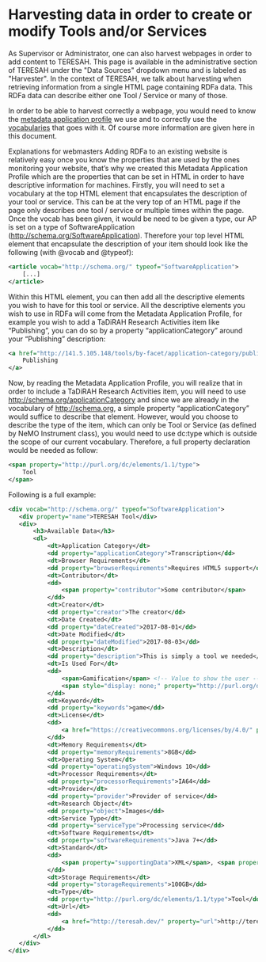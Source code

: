 Harvesting data in order to create or modify Tools and/or Services
==================================================================

As Supervisor or Administrator, one can also harvest webpages in order to add content to TERESAH.
This page is available in the administrative section of TERESAH under the "Data Sources" dropdown menu and is labeled as "Harvester".
In the context of TERESAH, we talk about harvesting when retrieving information from a single HTML page containing RDFa data. This RDFa data can describe either one Tool / Service or many of those.

In order to be able to harvest correctly a webpage, you would need to know the [metadata application profile](./../../app/assets/application_profile/empty.pdf.txt) we use and to correctly use the [vocabularies](./../../app/assets/application_profile/empty.pdf.txt) that goes with it. Of course more information are given here in this document.

Explanations for webmasters
Adding RDFa to an existing website is relatively easy once you know the properties that are used by the ones monitoring your website, that’s why we created this Metadata Application Profile which are the properties that can be set in HTML in order to have descriptive information for machines. Firstly, you will need to set a vocabulary at the top HTML element that encapsulates the description of your tool or service. This can be at the very top of an HTML page if the page only describes one tool / service or multiple times within the page. Once the vocab has been given, it would be need to be given a type, our AP is set on a type of SoftwareApplication (http://schema.org/SoftwareApplication). Therefore your top level HTML element that encapsulate the description of your item should look like the following (with @vocab and @typeof):
```xml
<article vocab="http://schema.org/" typeof="SoftwareApplication">
    [...]
</article>
```
Within this HTML element, you can then add all the descriptive elements you wish to have for this tool or service. All the descriptive elements you wish to use in RDFa will come from the Metadata Application Profile, for example you wish to add a TaDiRAH Research Activities item like “Publishing”, you can do so by a property “applicationCategory” around your “Publishing” description:
```xml
<a href="http://141.5.105.148/tools/by-facet/application-category/publishing" property="applicationCategory">
    Publishing
</a>
```
 Now, by reading the Metadata Application Profile, you will realize that in order to include a TaDiRAH Research Activities item, you will need to use http://schema.org/applicationCategory and since we are already in the vocabulary of http://schema.org, a simple property “applicationCategory” would suffice to describe that element. However, would you choose to describe the type of the item, which can only be Tool or Service (as defined by NeMO Instrument class), you would need to use dc:type which is outside the scope of our current vocabulary. Therefore, a full property declaration would be needed as follow:
```xml
<span property="http://purl.org/dc/elements/1.1/type">
    Tool
</span>
```


Following is a full example:
```xml
<div vocab="http://schema.org/" typeof="SoftwareApplication">
   <div property="name">TERESAH Tool</div>
   <div>
       <h3>Available Data</h3>
       <dl>
           <dt>Application Category</dt>
           <dd property="applicationCategory">Transcription</dd>
           <dt>Browser Requirements</dt>
           <dd property="browserRequirements">Requires HTML5 support</dd>
           <dt>Contributor</dt>
           <dd>
               <span property="contributor">Some contributor</span>
           </dd>
           <dt>Creator</dt>
           <dd property="creator">The creator</dd>
           <dt>Date Created</dt>
           <dd property="dateCreated">2017-08-01</dd>
           <dt>Date Modified</dt>
           <dd property="dateModified">2017-08-03</dd>
           <dt>Description</dt>
           <dd property="description">This is simply a tool we needed</dd>
           <dt>Is Used For</dt>
           <dd>
               <span>Gamification</span> <!-- Value to show the user -->
               <span style="display: none;" property="http://purl.org/dc/elements/1.1/subject">Gamification > Dissemination-Crowdsourcing</span> <!-- Value for the harvester -->
           </dd>
           <dt>Keyword</dt>
           <dd property="keywords">game</dd>
           <dt>License</dt>
           <dd>
               <a href="https://creativecommons.org/licenses/by/4.0/" property="license">https://creativecommons.org/licenses/by/4.0/</a>
           </dd>
           <dt>Memory Requirements</dt>
           <dd property="memoryRequirements">8GB</dd>
           <dt>Operating System</dt>
           <dd property="operatingSystem">Windows 10</dd>
           <dt>Processor Requirements</dt>
           <dd property="processorRequirements">IA64</dd>
           <dt>Provider</dt>
           <dd property="provider">Provider of service</dd>
           <dt>Research Object</dt>
           <dd property="object">Images</dd>
           <dt>Service Type</dt>
           <dd property="serviceType">Processing service</dd>
           <dt>Software Requirements</dt>
           <dd property="softwareRequirements">Java 7+</dd>
           <dt>Standard</dt>
           <dd>
               <span property="supportingData">XML</span>, <span property="supportingData">JPG</span>
           </dd>
           <dt>Storage Requirements</dt>
           <dd property="storageRequirements">100GB</dd>
           <dt>Type</dt>
           <dd property="http://purl.org/dc/elements/1.1/type">Tool</dd>
           <dt>Url</dt>
           <dd>
               <a href="http://teresah.dev/" property="url">http://teresah.dev/</a>
           </dd>
       </dl>
   </div>
</div>
```